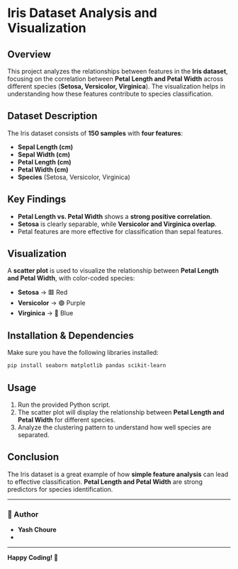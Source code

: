 # Iris Dataset Analysis and Visualization

## Overview
This project analyzes the relationships between features in the **Iris dataset**, focusing on the correlation between **Petal Length and Petal Width** across different species (**Setosa, Versicolor, Virginica**). The visualization helps in understanding how these features contribute to species classification.

## Dataset Description
The Iris dataset consists of **150 samples** with **four features**:
- **Sepal Length (cm)**
- **Sepal Width (cm)**
- **Petal Length (cm)**
- **Petal Width (cm)**
- **Species** (Setosa, Versicolor, Virginica)

## Key Findings
- **Petal Length vs. Petal Width** shows a **strong positive correlation**.
- **Setosa** is clearly separable, while **Versicolor and Virginica overlap**.
- Petal features are more effective for classification than sepal features.

## Visualization
A **scatter plot** is used to visualize the relationship between **Petal Length and Petal Width**, with color-coded species:
- **Setosa** → 🟥 Red
- **Versicolor** → 🟣 Purple
- **Virginica** → 🔵 Blue



## Installation & Dependencies
Make sure you have the following libraries installed:
```sh
pip install seaborn matplotlib pandas scikit-learn
```

## Usage
1. Run the provided Python script.
2. The scatter plot will display the relationship between **Petal Length and Petal Width** for different species.
3. Analyze the clustering pattern to understand how well species are separated.

## Conclusion
The Iris dataset is a great example of how **simple feature analysis** can lead to effective classification. **Petal Length and Petal Width** are strong predictors for species identification.

---

### 📌 Author
- **Yash Choure**
-

---
**Happy Coding! 🚀**

